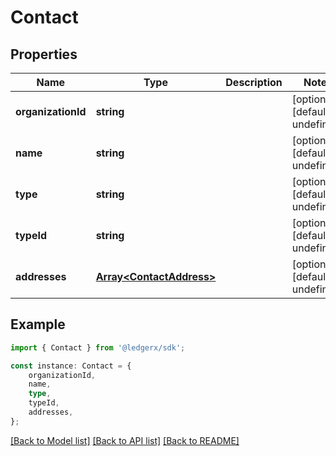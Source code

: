 # Contact


## Properties

Name | Type | Description | Notes
------------ | ------------- | ------------- | -------------
**organizationId** | **string** |  | [optional] [default to undefined]
**name** | **string** |  | [optional] [default to undefined]
**type** | **string** |  | [optional] [default to undefined]
**typeId** | **string** |  | [optional] [default to undefined]
**addresses** | [**Array&lt;ContactAddress&gt;**](ContactAddress.md) |  | [optional] [default to undefined]

## Example

```typescript
import { Contact } from '@ledgerx/sdk';

const instance: Contact = {
    organizationId,
    name,
    type,
    typeId,
    addresses,
};
```

[[Back to Model list]](../README.md#documentation-for-models) [[Back to API list]](../README.md#documentation-for-api-endpoints) [[Back to README]](../README.md)
